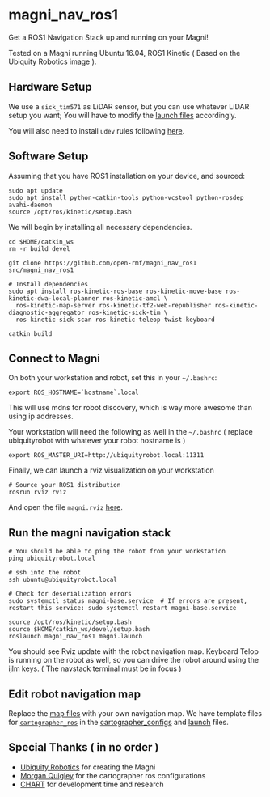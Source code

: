 # magni_nav_ros1

Get a ROS1 Navigation Stack up and running on your Magni!

Tested on a Magni running Ubuntu 16.04, ROS1 Kinetic ( Based on the Ubiquity Robotics image ).

## Hardware Setup

We use a `sick_tim571` as LiDAR sensor, but you can use whatever LiDAR setup you want; 
You will have to modify the [launch files](/launch/magni.launch) accordingly. 

You will also need to install `udev` rules following [here](https://github.com/uos/sick_tim#setting-up-udev-rules).

## Software Setup
Assuming that you have ROS1 installation on your device, and sourced:
```
sudo apt update
sudo apt install python-catkin-tools python-vcstool python-rosdep avahi-daemon
source /opt/ros/kinetic/setup.bash
```

We will begin by installing all necessary dependencies.
```
cd $HOME/catkin_ws
rm -r build devel

git clone https://github.com/open-rmf/magni_nav_ros1 src/magni_nav_ros1

# Install dependencies
sudo apt install ros-kinetic-ros-base ros-kinetic-move-base ros-kinetic-dwa-local-planner ros-kinetic-amcl \
  ros-kinetic-map-server ros-kinetic-tf2-web-republisher ros-kinetic-diagnostic-aggregator ros-kinetic-sick-tim \
  ros-kinetic-sick-scan ros-kinetic-teleop-twist-keyboard

catkin build
```

## Connect to Magni
On both your workstation and robot, set this in your `~/.bashrc`:
```
export ROS_HOSTNAME=`hostname`.local
```
This will use mdns for robot discovery, which is way more awesome than using ip addresses.

Your workstation will need the following as well in the `~/.bashrc` ( replace ubiquityrobot with whatever your robot hostname is )
```
export ROS_MASTER_URI=http://ubiquityrobot.local:11311
```

Finally, we can launch a rviz visualization on your workstation
```
# Source your ROS1 distribution
rosrun rviz rviz 
```
And open the file `magni.rviz` [here](/param/magni.rviz).

## Run the magni navigation stack
```
# You should be able to ping the robot from your workstation
ping ubiquityrobot.local

# ssh into the robot
ssh ubuntu@ubiquityrobot.local

# Check for deserialization errors 
sudo systemctl status magni-base.service  # If errors are present, restart this service: sudo systemctl restart magni-base.service

source /opt/ros/kinetic/setup.bash
source $HOME/catkin_ws/devel/setup.bash
roslaunch magni_nav_ros1 magni.launch
```
You should see Rviz update with the robot navigation map.
Keyboard Telop is running on the robot as well, so you can drive the robot around using the ijlm keys. ( The navstack terminal must be in focus )

## Edit robot navigation map
Replace the [map files](/maps) with your own navigation map. We have template files for [`cartographer_ros`](https://google-cartographer-ros.readthedocs.io/en/latest/) in the [cartographer_configs](/cartographer_configs) and [launch](/launch) files.

## Special Thanks ( in no order )
* [Ubiquity Robotics](https://github.com/UbiquityRobotics/) for creating the Magni
* [Morgan Quigley](https://github.com/codebot/) for the cartographer ros configurations
* [CHART](https://github.com/sharp-rmf/) for development time and research 
